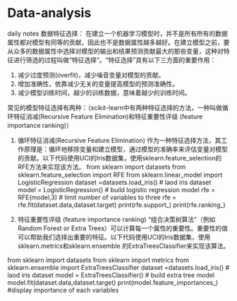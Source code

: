 # Data-analysis
daily notes
数据特征选择：
在建立一个机器学习模型时，并不是所有所有的数据属性都对模型有同等的贡献，因此也不是数据属性越多越好。在建立模型之前，要从众多的数据属性中选择对模型的输出和结果预测贡献最大的那些变量，这种对特征进行筛选的过程叫做“特征选择”。“特征选择”具有以下三方面的重要作用：

1. 减少过度预测(overfit)，减少噪音变量对模型的贡献。
2. 增加准确性，依靠减少无关的变量提高模型的预测准确性。
3. 减少模型训练时间，越少的训练数据，意味着越少的训练时间。


常见的模型特征选择有两种：（scikit-learn中有两种特征选择的方法，一种叫做循环特征消减(Recursive Feature Elimination)和特征重要性评级 (feature importance ranking)）

1. 循环特征消减(Recursive Feature Elimination)
作为一种特征选择方法，其工作原理是：循环地移除变量和建立模型，通过模型的准确率来评估变量对模型的贡献。以下代码使用UCI的Iris数据集，使用sklearn.feature_selection的RFE方法来实现该方法。
from sklearn import datasets
from sklearn.feature_selection import RFE
from sklearn.linear_model import LogisticRegression
dataset =datasets.load_iris() # laod iris dataset
model = LogisticRegression() # build logistic regression model
rfe = RFE(model,3) # limit number of variables to three
rfe = rfe.fit(dataset.data,dataset.target)
print(rfe.support_) 
print(rfe.ranking_)

2. 特征重要性评级 (feature importance ranking)
“组合决策树算法”（例如Random Forest or Extra Trees）可以计算每一个属性的重要性。重要性的值可以帮助我们选择出重要的特征。以下代码使用UCI的Iris数据集，使用sklearn.metrics和sklearn.ensemble 的ExtraTreesClassifier来实现该算法。

from sklearn import datasets
from sklearn import metrics
from sklearn.ensemble import ExtraTreesClassifier
dataset =datasets.load_iris() # laod iris dataset
model = ExtraTreesClassifier() # build extra tree model
model.fit(dataset.data,dataset.target)
print(model.feature_importances_) #display importance of each variables

